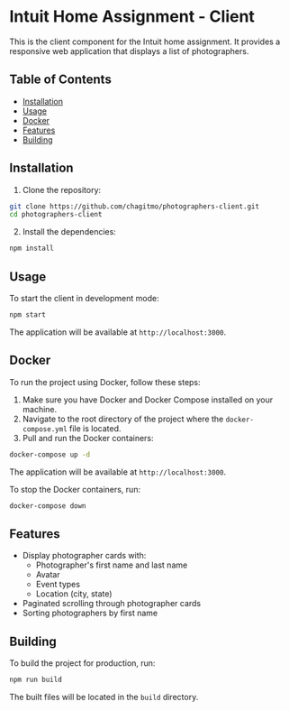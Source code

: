 # Intuit Home Assignment - Client

This is the client component for the Intuit home assignment. 
It provides a responsive web application that displays a list of photographers.

## Table of Contents

- [Installation](#installation)
- [Usage](#usage)
- [Docker](#docker)
- [Features](#features)
- [Building](#building)

## Installation

1. Clone the repository:

```bash
git clone https://github.com/chagitmo/photographers-client.git
cd photographers-client
```

2. Install the dependencies:

```bash
npm install
```

## Usage

To start the client in development mode:

```bash
npm start
```

The application will be available at `http://localhost:3000`.

## Docker

To run the project using Docker, follow these steps:

1. Make sure you have Docker and Docker Compose installed on your machine.
2. Navigate to the root directory of the project where the `docker-compose.yml` file is located.
3. Pull and run the Docker containers:

```bash
docker-compose up -d
```

The application will be available at `http://localhost:3000`.

To stop the Docker containers, run:

```bash
docker-compose down
```

## Features

- Display photographer cards with:
  - Photographer's first name and last name
  - Avatar
  - Event types
  - Location (city, state)
- Paginated scrolling through photographer cards
- Sorting photographers by first name

## Building

To build the project for production, run:

```bash
npm run build
```

The built files will be located in the `build` directory.